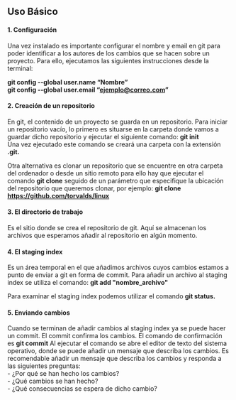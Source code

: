 <h2>Uso Básico</h2>

<h4>1.	Configuración</h4>
Una vez instalado es importante configurar el nombre y email en git para poder identificar a los autores de los cambios que se hacen sobre un proyecto. Para ello, ejecutamos las siguientes instrucciones desde la terminal:

<b>git config --global user.name “Nombre”</b><br>
<b>git config --global user.email “<ejemplo@correo.com>”</b>

<h4>2.	Creación de un repositorio</h4>
En git, el contenido de un proyecto se guarda en un repositorio. Para iniciar un repositorio vacío, lo primero es situarse en la carpeta donde vamos a guardar dicho repositorio y ejecutar el siguiente comando: <b>git init</b><br>
Una vez ejecutado este comando se creará una carpeta con la extensión <b>.git.</b>

Otra alternativa es clonar un repositorio que se encuentre en otra carpeta del ordenador o desde un sitio remoto para ello hay que ejecutar el comando <b>git clone</b> seguido de un parámetro que especifique la ubicación del repositorio que queremos clonar, por ejemplo: <b>git clone https://github.com/torvalds/linux</b>

<h4>3.	El directorio de trabajo</h4>
Es el sitio donde se crea el repositorio de git. Aquí se almacenan los archivos que esperamos añadir al repositorio en algún momento. 

<h4>4.	El staging index</h4>
Es un área temporal en el que añadimos archivos cuyos cambios estamos a punto de enviar a git en forma de commit.
Para añadir un archivo al staging index se utiliza el comando: <b>git add "nombre_archivo"</b>

Para examinar el staging index podemos utilizar el comando <b>git status.</b>

<h4>5.	Enviando cambios</h4>
Cuando se terminan de añadir cambios al staging index ya se puede hacer un commit. El commit confirma los cambios. El comando de confirmación es <b>git commit</b>
Al ejecutar el comando se abre el editor de texto del sistema operativo, donde se puede añadir un mensaje que describa los cambios.
Es recomendable añadir un mensaje que describa los cambios y responda a las siguientes preguntas:<br>
- ¿Por qué se han hecho los cambios?<br>
- ¿Qué cambios se han hecho?<br>
- ¿Qué consecuencias se espera de dicho cambio?

